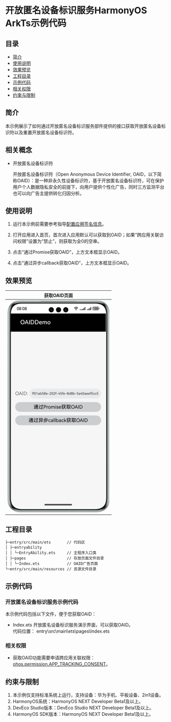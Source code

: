 # 开放匿名设备标识服务HarmonyOS ArkTs示例代码
## 目录

* [简介](#简介)
* [使用说明](#使用说明)
* [效果预览](#效果预览)
* [工程目录](#工程目录)
* [示例代码](#示例代码)
* [相关权限](#相关权限)
* [约束与限制](#约束与限制)


## 简介
本示例展示了如何通过开放匿名设备标识服务部件提供的接口获取开放匿名设备标识符以及重置开放匿名设备标识符。

## 相关概念
* 开放匿名设备标识符

  开放匿名设备标识符（Open Anonymous Device Identifier, OAID，以下简称OAID）：是一种非永久性设备标识符，基于开放匿名设备标识符，可在保护用户个人数据隐私安全的前提下，向用户提供个性化广告，同时三方监测平台也可以向广告主提供转化归因分析。

## 使用说明

1. 运行本示例前需要参考指导[配置应用签名信息](https://developer.huawei.com/consumer/cn/doc/harmonyos-guides/application-dev-overview#section42841246144813)。

2. 打开应用进入首页，首次进入应用默认可以获取到OAID；如果“跨应用关联访问权限”设置为“禁止”，则获取为全0的空串。

3. 点击“通过Promise获取OAID”，上方文本框显示OAID。

4. 点击“通过异步callback获取OAID”，上方文本框显示OAID。

## 效果预览
| **获取OAID页面**                             |
|------------------------------------------|
| ![avatar](./screenshots/device/oaid.png) |

## 工程目录
```
├─entry/src/main/ets       // 代码区  
│ ├─entryability
│ │ └─EntryAbility.ets     // 主程序入口类
│ ├─pages                  // 存放页面文件目录                
│ │ └─Index.ets            // OAID广告页面
└─entry/src/main/resources // 资源文件目录
```

## 示例代码
### 开放匿名设备标识服务示例代码
本示例代码包括以下文件，便于您获取OAID：

* Index.ets
开放匿名设备标识服务演示界面，可以获取OAID。
<br>代码位置： entry\src\main\ets\pages\Index.ets</br>

### 相关权限

* 获取OAID功能需要申请跨应用关联权限：[ohos.permission.APP_TRACKING_CONSENT](https://developer.huawei.com/consumer/cn/doc/harmonyos-guides/permissions-for-all-user#ohospermissionapp_tracking_consent)。


## 约束与限制

1. 本示例仅支持标准系统上运行，支持设备：华为手机、平板设备、2in1设备。
2. HarmonyOS系统：HarmonyOS NEXT Developer Beta1及以上。
3. DevEco Studio版本：DevEco Studio NEXT Developer Beta1及以上。
4. HarmonyOS SDK版本：HarmonyOS NEXT Developer Beta1及以上。